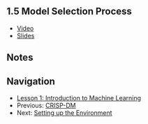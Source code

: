 ## 1.5 Model Selection Process

* [Video](https://drive.google.com/file/d/1NyO0mjqkQQ_rJ0gEm7OGFSxUz0-HxSbk/view)
* [Slides](https://www.slideshare.net/AlexeyGrigorev/ml-zoomcamp-15-model-selection-process)


## Notes


## Navigation

* [Lesson 1: Introduction to Machine Learning](../)
* Previous: [CRISP-DM](04-crisp-dm.md)
* Next: [Setting up the Environment](06-environment.md)